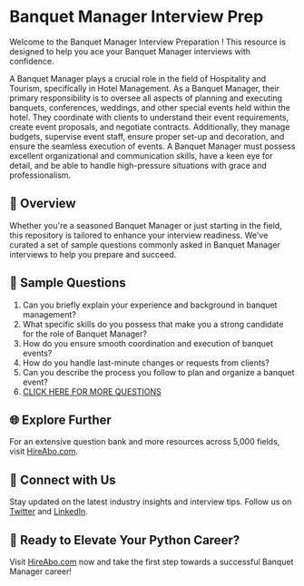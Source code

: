 # Banquet Manager Interview Prep

Welcome to the Banquet Manager Interview Preparation ! This resource is designed to help you ace your Banquet Manager interviews with confidence.

A Banquet Manager plays a crucial role in the field of Hospitality and Tourism, specifically in Hotel Management. As a Banquet Manager, their primary responsibility is to oversee all aspects of planning and executing banquets, conferences, weddings, and other special events held within the hotel. They coordinate with clients to understand their event requirements, create event proposals, and negotiate contracts. Additionally, they manage budgets, supervise event staff, ensure proper set-up and decoration, and ensure the seamless execution of events. A Banquet Manager must possess excellent organizational and communication skills, have a keen eye for detail, and be able to handle high-pressure situations with grace and professionalism.

## 🚀 Overview

Whether you're a seasoned Banquet Manager or just starting in the field, this repository is tailored to enhance your interview readiness. We've curated a set of sample questions commonly asked in Banquet Manager interviews to help you prepare and succeed.

## 📝 Sample Questions

1. Can you briefly explain your experience and background in banquet management?
2. What specific skills do you possess that make you a strong candidate for the role of Banquet Manager?
3. How do you ensure smooth coordination and execution of banquet events?
4. How do you handle last-minute changes or requests from clients?
5. Can you describe the process you follow to plan and organize a banquet event?
6. [CLICK HERE FOR MORE QUESTIONS](https://hireabo.com/job/11_0_9/Banquet%20Manager)

## 🌐 Explore Further

For an extensive question bank and more resources across 5,000 fields, visit [HireAbo.com](https://www.hireabo.com).

## 📱 Connect with Us

Stay updated on the latest industry insights and interview tips. Follow us on [Twitter](https://twitter.com/hireabo) and [LinkedIn](https://www.linkedin.com/in/hire-abo-3609972a8/).

## 🚀 Ready to Elevate Your Python Career?

Visit [HireAbo.com](https://www.hireabo.com) now and take the first step towards a successful Banquet Manager career!